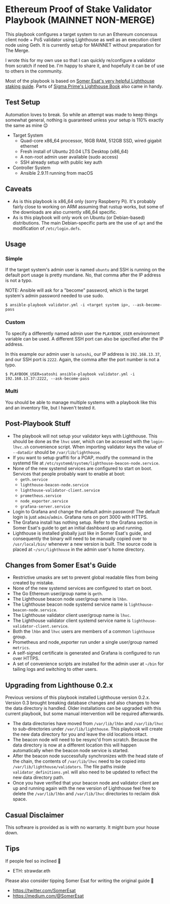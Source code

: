 Ethereum Proof of Stake Validator Playbook (MAINNET NON-MERGE)
==============================================================

This playbook configures a target system to run an Ethereum concensus client node + PoS validator using Lighthouse as well as an execution
client node using Geth. It is currently setup for MAINNET without preparation for The Merge.

I wrote this for my own use so that I can quickly re/configure a validator from scratch if need be. I'm happy to share it, and hopefully it can be of use to others in the community.

Most of the playbook is based on [Somer Esat's very helpful Lighthouse staking guide](https://medium.com/@SomerEsat/guide-to-staking-on-ethereum-2-0-ubuntu-medalla-lighthouse-c6f3c34597a8). Parts of [Sigma Prime's Lighthouse Book](https://lighthouse-book.sigmaprime.io/become-a-validator-source.html) also came in handy.


Test Setup
----------
Automation loves to break. So while an attempt was made to keep things somewhat general, nothing is guaranteed unless your setup is 110% exactly the same as mine 😉

- Target System
    - Quad-core x86_64 processor, 16GB RAM, 512GB SSD, wired gigabit ethernet
    - Fresh install of Ubuntu 20.04 LTS Desktop (x86_64)
    - A non-root admin user available (sudo access)
    - SSH already setup with public key auth
- Controller System
    - Ansible 2.9.11 running from macOS


Caveats
-------
- As is this playbook is x86_64 only (sorry Raspberry Pi). It's probably fairly close to working on ARM assuming that rustup works, but some of the downloads are also currently x86_64 specific.
- As is this playbook will only work on Ubuntu (or Debian-based) distributions. The main Debian-specific parts are the use of `apt` and the modification of `/etc/login.defs`.


Usage
-----

### Simple

If the target system's admin user is named `ubuntu` and SSH is running on the default port usage is pretty mundane. No, that comma after the IP address is not a typo.

NOTE: Ansible will ask for a "become" password, which is the target system's admin password needed to use sudo.

```
$ ansible-playbook validator.yml -i <target system ip>, --ask-become-pass
```

### Custom

To specify a differently named admin user the `PLAYBOOK_USER` environment variable can be used. A different SSH port can also be specified after the IP address.

In this example our admin user is `satoshi`, our IP address is `192.168.13.37`, and our SSH port is `2222`. Again, the comma after the port number is not a typo.

```
$ PLAYBOOK_USER=satoshi ansible-playbook validator.yml -i 192.168.13.37:2222, --ask-become-pass
```

### Multi

You should be able to manage multiple systems with a playbook like this and an inventory file, but I haven't tested it.


Post-Playbook Stuff
-------------------
- The playbook will not setup your validator keys with Lighthouse. This should be done as the `lhvc` user, which can be accessed with the `login-lhvc.sh` convenience script. When importing validator keys the value of `--datadir` should be `/var/lib/lighthouse`.
- If you want to setup graffiti for a POAP, modify the command in the systemd file at `/etc/systemd/system/lighthouse-beacon-node.service`.
- None of the new systemd services are configured to start on boot. Services that people probably want to enable at boot:
    - `geth.service`
    - `lighthouse-beacon-node.service`
    - `lighthouse-validator-client.service`
    - `prometheus.service`
    - `node_exporter.service`
    - `grafana-server.service`
- Login to Grafana and change the default admin password! The default login is just `admin`/`admin`. Grafana runs on port 3000 with HTTPS.
- The Grafana install has nothing setup. Refer to the Grafana section in Somer Esat's guide to get an initial dashboard up and running.
- Lighthouse is installed globally just like in Somer Esat's guide, and consequently the binary will need to be manually copied over to `/usr/local/bin/` whenever a new version is built. The source code is placed at `~/src/lighthouse` in the admin user's home directory.


Changes from Somer Esat's Guide
-------------------------------
- Restrictive umasks are set to prevent global readable files from being created by mistake.
- None of the new systemd services are configured to start on boot.
- The Go Ethereum user/group name is `geth`.
- The Lighthouse beacon node user/group name is `lhbn`.
- The Lighthouse beacon node systemd service name is `lighthouse-beacon-node.service`.
- The Lighthouse validator client user/group name is `lhvc`.
- The Lighthouse validator client systemd service name is `lighthouse-validator-client.service`.
- Both the `lhbn` and `lhvc` users are members of a common `lighthouse` group.
- Prometheus and node_exporter run under a single user/group named `metrics`.
- A self-signed certificate is generated and Grafana is configured to run over HTTPS.
- A set of convenience scripts are installed for the admin user at `~/bin` for tailing logs and switching to other users.


Upgrading from Lighthouse 0.2.x
-------------------------------
Previous versions of this playbook installed Lighthouse version 0.2.x. Version 0.3 brought
breaking database changes and also changes to how the data directory is handled. Older installations can be
upgraded with this current playbook, but some manual intervention will be required afterwards.

- The data directories have moved from `/var/lib/lhbn` and `/var/lib/lhvc` to sub-directories under
`/var/lib/lighthouse`. This playbook will create the new data directory for you and leave the old locations intact.
- The beacon node will need to be resync'd from scratch. Because the data directory is now at a different location this
will happen automatically when the beacon node service is started.
- After the beacon node successfully synchronizes with the head state of the chain, the contents of `/var/lib/lhvc` need
to be copied into `/var/lib/lighthouse/validators`. The file paths inside `validator_definitions.yml` will also need to
be updated to reflect the new data directory path.
- Once you have verified that your beacon node and validator client are up and running again with the new version of
Lighthouse feel free to delete the `/var/lib/lhbn` and `/var/lib/lhvc` directories to reclaim disk space.


Casual Disclaimer
-----------------

This software is provided as is with no warranty. It might burn your house down.


Tips
----

If people feel so inclined 💌
- ETH: strawdar.eth

Please also consider tipping Somer Esat for writing the original guide 🦄
- https://twitter.com/SomerEsat
- https://medium.com/@SomerEsat
